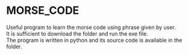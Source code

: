 # MORSE_CODE
Useful program to learn the morse code using phrase given by user. <br>
It is sufficient to download the folder and run the exe file. <br>
The program is written in python and its source code is available in the folder. <br>
